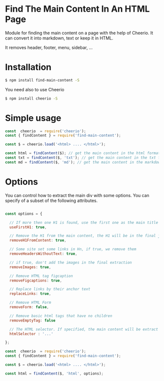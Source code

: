 # Find The Main Content In An HTML Page
Module for finding the main content on a page with the help of Cheerio. It can convert it into markdown, text or keep it in HTML.

It removes header, footer, menu, sidebar, ...

# Installation

``` bash
$ npm install find-main-content -S
```

You need also to use Cheerio

``` bash
$ npm install cheerio -S
```

# Simple usage

``` javascript
const  cheerio  = require('cheerio');
const { findContent } = require('find-main-content');

const $ = cheerio.load('<html> .... </html>');

const html = findContent($); // get the main content in the html format
const txt = findContent($, 'txt'); // get the main content in the txt format
const md = findContent($, 'md'); // get the main content in the markdown format
```

# Options

You can control how to extract the main div with some options. You can specify of a subset of the following attributes.

``` javascript

const options = {

  // If more then one H1 is found, use the first one as the main title of the page
  useFirstH1: true,

  // Remove the H1 from the main content, the H1 will be in the final json structure
  removeH1FromContent: true,

  // Some site set some links in Hn, if true, we remove them
  removeHeadersWithoutText: true,

  // if true, don't add the images in the final extraction
  removeImages: true,

  // Remove HTML tag figcaption
  removeFigcaptions: true,

  // Replace links by their anchor text
  replaceLinks: true,

  // Remove HTML Form
  removeForm: false,

  // Remove basic html tags that have no children
  removeEmptyTag: false

  // The HTML selector. If specified, the main content will be extract from the html element that matchs to the selector
  htmlSelector : '...'

};

const  cheerio  = require('cheerio');
const { findContent } = require('find-main-content');

const $ = cheerio.load('<html> .... </html>');

const html = findContent($, 'html', options);

```
